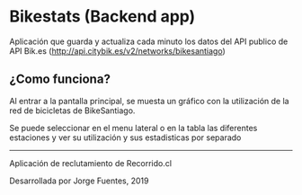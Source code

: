 # Bikestats (Backend app)
 
Aplicación que guarda y actualiza cada minuto los datos del API publico de API Bik.es (http://api.citybik.es/v2/networks/bikesantiago)

¿Como funciona?
---------

Al entrar a la pantalla principal, se muesta un gráfico con la utilización de la red de bicicletas de BikeSantiago.

Se puede seleccionar en el menu lateral o en la tabla las diferentes estaciones y 
ver su utilización y sus estadisticas por separado

-----------------------------

Aplicación de reclutamiento de Recorrido.cl

Desarrollada por Jorge Fuentes, 2019